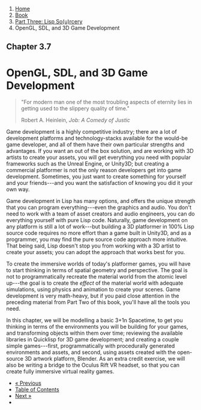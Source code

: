 <ol class="breadcrumb">
  <li><a href="/">Home</a></li>
  <li><a href="/book/">Book</a></li>
  <li><a href="/book/3-0-0-overview/">Part Three: Lisp So(u)rcery</a></li>
  <li class="active">OpenGL, SDL, and 3D Game Development</li>
</ol>

## Chapter 3.7

# OpenGL, SDL, and 3D Game Development

> "For modern man one of the most troubling aspects of eternity lies in getting used to the slippery quality of time."
> <footer>Robert A. Heinlein, <em>Job: A Comedy of Justic</em></footer>

Game development is a highly competitive industry; there are a lot of development platforms and technology-stacks available for the would-be game developer, and all of them have their own particular strengths and advantages.  If you want an out of the box solution, and are working with 3D artists to create your assets, you will get everything you need with popular frameworks such as the Unreal Engine, or Unity3D; but creating a commercial platformer is not the only reason developers get into game development.  Sometimes, you just want to create something for yourself and your friends---and you want the satisfaction of knowing you did it your own way.

Game development in Lisp has many options, and offers the unique strength that you can program everything---even the graphics and audio.  You don't need to work with a team of asset creators and audio engineers, you can do everything yourself with pure Lisp code.  Naturally, game development on any platform is still a lot of work---but building a 3D platformer in 100% Lisp source code requires no more effort than a game built in Unity3D, and as a programmer, you may find the pure source code approach more intuitive.  That being said, Lisp doesn't stop you from working with a 3D artist to create your assets; you can adopt the approach that works best for you.

To create the immersive worlds of today's platformer games, you will have to start thinking in terms of spatial geometry and perspective.  The goal is not to programmatically recreate the material world from the atomic level up---the goal is to create the *effect* of the material world with adequate simulations, using physics and animation to create your scenes.  Game development is very math-heavy, but if you paid close attention in the preceding material from Part Two of this book, you'll have all the tools you need.

In this chapter, we will be modelling a basic 3+1n Spacetime, to get you thinking in terms of the environments you will be building for your games, and transforming objects within them over time; reviewing the available libraries in Quicklisp for 3D game development; and creating a couple simple games---first, programmatically with procedurally generated environments and assets, and second, using assets created with the open-source 3D artwork platform, Blender.  As an extra credit exercise, we will also be writing a bridge to the Oculus Rift VR headset, so that you can create fully immersive virtual reality games.

<ul class="pager">
  <li class="previous"><a href="/book/3-06-0-graphics/">&laquo; Previous</a></li>
  <li><a href="/book/">Table of Contents</a></li>
  <li class="next"><a href="/book/3-08-0-audio/">Next &raquo;</a><li>
</ul>
